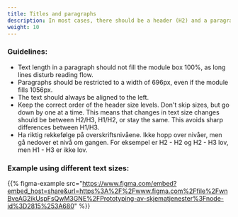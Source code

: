 ```yaml
---
title: Titles and paragraphs
description: In most cases, there should be a header (H2) and a paragraph at the start of form pages to summarize the task of the user.
weight: 10
---
```


### Guidelines:
- Text length in a paragraph should not fill the module box 100%, as long lines disturb reading flow. 
- Paragraphs should be restricted to a width of 696px, even if the module fills 1056px.
- The text should always be aligned to the left.
- Keep the correct order of the header size levels. Don't skip sizes, but go down by one at a time. This means that changes in text size changes should be between H2/H3, H1/H2, or stay the same. This avoids sharp differences between H1/H3.  
- Ha riktig rekkefølge på overskriftsnivåene. Ikke hopp over nivåer, men gå nedover et nivå om gangen. For eksempel er H2 - H2 og H2 - H3 lov, men H1 - H3 er ikke lov.

### Example using different text sizes:

{{% figma-example src="https://www.figma.com/embed?embed_host=share&url=https%3A%2F%2Fwww.figma.com%2Ffile%2FwnBveAG2ikUspFsQwM3GNE%2FPrototyping-av-skjematjenester%3Fnode-id%3D2815%253A680" %}}
